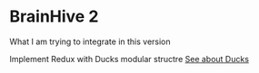 # BrainHive 2 
What I am trying to integrate in this version

Implement Redux with Ducks modular structre
[See about Ducks]("https://github.com/erikras/ducks-modular-redux") 